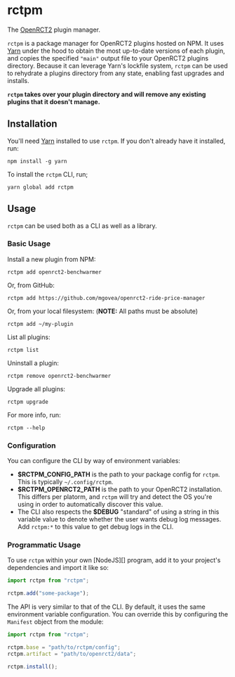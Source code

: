 # rctpm

The [OpenRCT2][] plugin manager.

`rctpm` is a package manager for OpenRCT2 plugins hosted on NPM. It uses
[Yarn][] under the hood to obtain the most up-to-date versions of each
plugin, and copies the specified `"main"` output file to your OpenRCT2
plugins directory. Because it can leverage Yarn's lockfile system,
`rctpm` can be used to rehydrate a plugins directory from any state,
enabling fast upgrades and installs.

**`rctpm` takes over your plugin directory and will remove any existing plugins that it doesn't manage.**

## Installation

You'll need [Yarn][] installed to use `rctpm`.
If you don't already have it installed, run:

    npm install -g yarn

To install the `rctpm` CLI, run;

    yarn global add rctpm

## Usage

`rctpm` can be used both as a CLI as well as a library.

### Basic Usage

Install a new plugin from NPM:

    rctpm add openrct2-benchwarmer

Or, from GitHub:

    rctpm add https://github.com/mgovea/openrct2-ride-price-manager

Or, from your local filesystem: (**NOTE:** All paths must be absolute)

    rctpm add ~/my-plugin

List all plugins:

    rctpm list

Uninstall a plugin:

    rctpm remove openrct2-benchwarmer

Upgrade all plugins:

    rctpm upgrade

For more info, run:

    rctpm --help

### Configuration

You can configure the CLI by way of environment variables:

- **$RCTPM_CONFIG_PATH** is the path to your package config for `rctpm`.
  This is typically `~/.config/rctpm`.
- **$RCTPM_OPENRCT2_PATH** is the path to your OpenRCT2 installation.
  This differs per platorm, and `rctpm` will try and detect the OS you're
  using in order to automatically discover this value.
- The CLI also respects the **$DEBUG** "standard" of using a string in
  this variable value to denote whether the user wants debug log
  messages. Add `rctpm:*` to this value to get debug logs in the CLI.

### Programmatic Usage

To use `rctpm` within your own [NodeJS][] program, add it to your
project's dependencies and import it like so:

```typescript
import rctpm from "rctpm";

rctpm.add("some-package");
```

The API is very similar to that of the CLI. By default, it uses
the same environment variable configuration. You can override this by
configuring the `Manifest` object from the module:

```typescript
import rctpm from "rctpm";

rctpm.base = "path/to/rctpm/config";
rctpm.artifact = "path/to/openrct2/data";

rctpm.install();
```

[openrct2]: https://openrct2.org/
[yarn]: https://yarnpkg.com/
